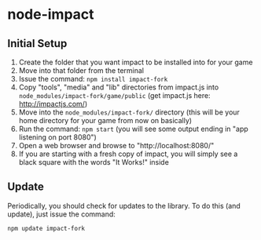 node-impact
===========

Initial Setup
-----------
1. Create the folder that you want impact to be installed into for your game
2. Move into that folder from the terminal
3. Issue the command: `npm install impact-fork`
4. Copy "tools", "media" and "lib" directories from impact.js into `node_modules/impact-fork/game/public` (get impact.js here: http://impactjs.com/)
5. Move into the `node_modules/impact-fork/` directory (this will be your home directory for your game from now on basically)
6. Run the command: `npm start` (you will see some output ending in "app listening on port 8080")
7. Open a web browser and browse to "http://localhost:8080/"
8. If you are starting with a fresh copy of impact, you will simply see a black square with the words "It Works!" inside


Update
----------
Periodically, you should check for updates to the library. To do this (and update), just issue the command:

`npm update impact-fork`




